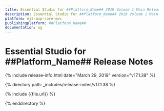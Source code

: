 ```yaml
---
title: Essential Studio for ##Platform_Name## 2019 Volume 1 Main Release Release Notes  
description: Essential Studio for ##Platform_Name## 2019 Volume 1 Main Release Release Notes  
platform: ej2-asp-core-mvc
publishingplatform: ##Platform_Name##
documentation: ug
---
```


# Essential Studio for  ##Platform_Name##  Release Notes  

{% include release-info.html date="March 29, 2019"  version="v17.1.38"  %} 

{% directory path: _includes/release-notes/v17.1.38 %}

{% include {{file.url}} %}

{% enddirectory %}
